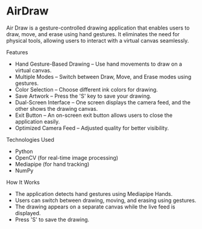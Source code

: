 # AirDraw
Air Draw is a gesture-controlled drawing application that enables users to draw, move, and erase using hand gestures. It eliminates the need for physical tools, allowing users to interact with a virtual canvas seamlessly.

Features
- Hand Gesture-Based Drawing – Use hand movements to draw on a virtual canvas.
- Multiple Modes – Switch between Draw, Move, and Erase modes using gestures.
- Color Selection – Choose different ink colors for drawing.
- Save Artwork – Press the 'S' key to save your drawing.
- Dual-Screen Interface – One screen displays the camera feed, and the other shows the drawing canvas.
- Exit Button – An on-screen exit button allows users to close the application easily.
- Optimized Camera Feed – Adjusted quality for better visibility.

Technologies Used
- Python
- OpenCV (for real-time image processing)
- Mediapipe (for hand tracking)
- NumPy

How It Works
- The application detects hand gestures using Mediapipe Hands.
- Users can switch between drawing, moving, and erasing using gestures.
- The drawing appears on a separate canvas while the live feed is displayed.
- Press 'S' to save the drawing.
